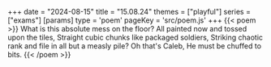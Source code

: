 +++
date = "2024-08-15"
title = "15.08.24"
themes = ["playful"]
series = ["exams"]
[params]
  type = 'poem'
  pageKey = 'src/poem.js'
+++
{{< poem >}}
What is this absolute mess on the floor?
All painted now and tossed upon the tiles,
Straight cubic chunks like packaged soldiers,
Striking chaotic rank and file in all but a measly pile?
Oh that's Caleb, 
He must be chuffed to bits.
{{< /poem >}}